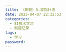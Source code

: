 ```yaml
---
title: （刷题）5.双指针法
date: 2025-04-07 22:32:53
categories:
  - SI技术学习
  - 刷题记录
tags:
  - 学习
password: 
---
```

